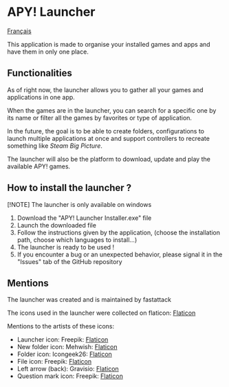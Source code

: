 # APY! Launcher
[Français](README.fr.md)

This application is made to organise your installed games and apps and have them in only one place.

## Functionalities
As of right now, the launcher allows you to gather all your games and applications in one app.

When the games are in the launcher, you can search for a specific one by its name or filter all the games by favorites or type of application.

In the future, the goal is to be able to create folders, configurations to launch multiple applications at once and support controllers to recreate something like _Steam Big Picture_.

The launcher will also be the platform to download, update and play the available APY! games.

## How to install the launcher ?

[!NOTE]
The launcher is only available on windows

1. Download the "APY! Launcher Installer.exe" file
2. Launch the downloaded file
3. Follow the instructions given by the application, (choose the installation path, choose which languages to install...)
4. The launcher is ready to be used !
5. If you encounter a bug or an unexpected behavior, please signal it in the "Issues" tab of the GitHub repository

## Mentions
The launcher was created and is maintained by fastattack

The icons used in the launcher were collected on flaticon: [Flaticon](https://www.flaticon.com/)

Mentions to the artists of these icons:

- Launcher icon: Freepik: [Flaticon](https://www.flaticon.com/free-icon/game_6580978)
- New folder icon: Mehwish: [Flaticon](https://www.flaticon.com/free-icon/folder_3307447)
- Folder icon: Icongeek26: [Flaticon](https://www.flaticon.com/free-icon/folder_1250635)
- File icon: Freepik: [Flaticon](https://www.flaticon.com/free-icon/document_2258853)
- Left arrow (back): Gravisio: [Flaticon](https://www.flaticon.com/free-icon/back_11502464)
- Question mark icon: Freepik: [Flaticon](https://www.flaticon.com/free-icon/question_471715)
